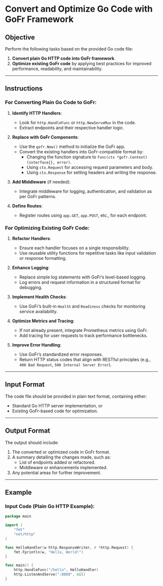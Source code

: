 # Convert and Optimize Go Code with GoFr Framework

## Objective
Perform the following tasks based on the provided Go code file:
1. **Convert plain Go HTTP code into GoFr framework**.
2. **Optimize existing GoFr code** by applying best practices for improved performance, readability, and maintainability.

---

## Instructions

### For Converting Plain Go Code to GoFr:
1. **Identify HTTP Handlers**:
   - Look for `http.HandleFunc` or `http.NewServeMux` in the code.
   - Extract endpoints and their respective handler logic.

2. **Replace with GoFr Components**:
   - Use the `gofr.New()` method to initialize the GoFr app.
   - Convert the existing handlers into GoFr-compatible format by:
     - Changing the function signature to `func(ctx *gofr.Context) (interface{}, error)`.
     - Using `ctx.Request` for accessing request parameters and body.
     - Using `ctx.Response` for setting headers and writing the response.

3. **Add Middleware** (if needed):
   - Integrate middleware for logging, authentication, and validation as per GoFr patterns.

4. **Define Routes**:
   - Register routes using `app.GET`, `app.POST`, etc., for each endpoint.

### For Optimizing Existing GoFr Code:
1. **Refactor Handlers**:
   - Ensure each handler focuses on a single responsibility.
   - Use reusable utility functions for repetitive tasks like input validation or response formatting.

2. **Enhance Logging**:
   - Replace simple log statements with GoFr’s level-based logging.
   - Log errors and request information in a structured format for debugging.

3. **Implement Health Checks**:
   - Use GoFr’s built-in `Health` and `Readiness` checks for monitoring service availability.

4. **Optimize Metrics and Tracing**:
   - If not already present, integrate Prometheus metrics using GoFr.
   - Add tracing for user requests to track performance bottlenecks.

5. **Improve Error Handling**:
   - Use GoFr’s standardized error responses.
   - Return HTTP status codes that align with RESTful principles (e.g., `400 Bad Request`, `500 Internal Server Error`).

---

## Input Format
The code file should be provided in plain text format, containing either:
- Standard Go HTTP server implementation, or
- Existing GoFr-based code for optimization.

---

## Output Format
The output should include:
1. The converted or optimized code in GoFr format.
2. A summary detailing the changes made, such as:
   - List of endpoints added or refactored.
   - Middleware or enhancements implemented.
3. Any potential areas for further improvement.

---

## Example

### Input Code (Plain Go HTTP Example):
```go
package main

import (
	"fmt"
	"net/http"
)

func HelloHandler(w http.ResponseWriter, r *http.Request) {
	fmt.Fprintln(w, "Hello, World!")
}

func main() {
	http.HandleFunc("/hello", HelloHandler)
	http.ListenAndServe(":8080", nil)
}
